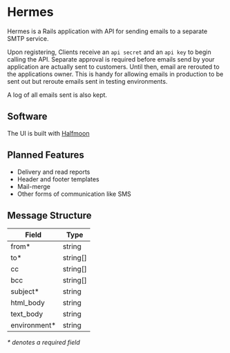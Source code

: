# Hermes

Hermes is a Rails application with API for sending emails to a separate SMTP service.

Upon registering, Clients receive an `api secret` and an `api key` to begin calling the API.
Separate approval is required before emails send by your application are actually sent to customers.
Until then, email are rerouted to the applications owner. This is handy for allowing emails in production
to be sent out but reroute emails sent in testing environments.

A log of all emails sent is also kept.

## Software

The UI is built with [Halfmoon](https://www.gethalfmoon.com/)

## Planned Features

- Delivery and read reports
- Header and footer templates
- Mail-merge
- Other forms of communication like SMS

## Message Structure

| Field         | Type     |
| ------------- | -------- |
| from\*        | string   |
| to\*          | string[] |
| cc            | string[] |
| bcc           | string[] |
| subject\*     | string   |
| html_body     | string   |
| text_body     | string   |
| environment\* | string   |

_\* denotes a required field_